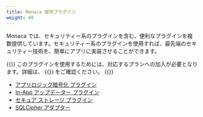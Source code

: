 ```yaml
---
title: Monaca 提供プラグイン
weight: 40
---
```


Monaca では、セキュリティー系のプラグインを含む、便利なプラグインを複数提供しています。セキュリティー系のプラグインを使用すれば、最先端のセキュリティー技術を、簡単にアプリに実装させることができます。

{{<note>}}
このプラグインを使用するためには、対応するプランへの加入が必要となります。詳細は、 {{<link title="料金プラン" href="https://ja.monaca.io/pricing.html">}} をご確認ください。
{{</note>}}

- [アプリロジック暗号化 プラグイン](html5_resource_encryption)
- [In-App アップデーター プラグイン](in-app_updater)
- [セキュア ストレージ プラグイン](secure_storage)
- [SQLCipher アダプター](sqlcipher)




